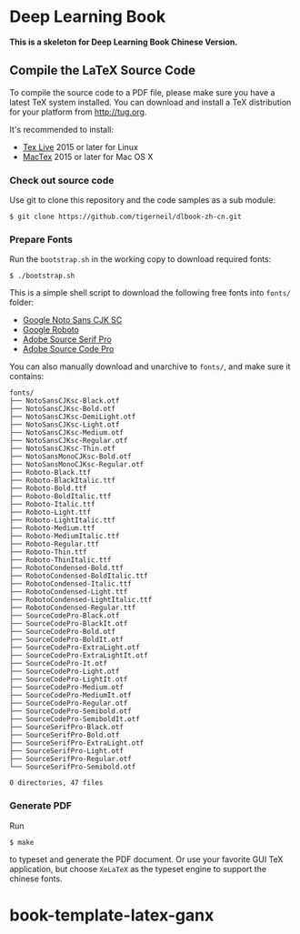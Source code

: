 Deep Learning Book
==================

**This is a skeleton for Deep Learning Book Chinese Version.**

## Compile the LaTeX Source Code

To compile the source code to a PDF file, please make sure you have a latest TeX
system installed. You can download and install a TeX distribution for your
platform from http://tug.org.

It's recommended to install:

- [Tex Live](http://tug.org/texlive/) 2015 or later for Linux
- [MacTex](http://tug.org/mactex/) 2015 or later for Mac OS X

### Check out source code

Use git to clone this repository and the code samples as a sub module:

```shell
$ git clone https://github.com/tigerneil/dlbook-zh-cn.git
```

### Prepare Fonts

Run the `bootstrap.sh` in the working copy to download required fonts:

``` shell
$ ./bootstrap.sh
```

This is a simple shell script to download the following free fonts into `fonts/` folder:

- [Google Noto Sans CJK SC](https://noto-website-2.storage.googleapis.com/pkgs/NotoSansCJKsc-hinted.zip)
- [Google Roboto](https://github.com/google/roboto/releases/download/v2.134/roboto-unhinted.zip)
- [Adobe Source Serif Pro](https://github.com/adobe-fonts/source-serif-pro/archive/1.017R.zip)
- [Adobe Source Code Pro](https://github.com/adobe-fonts/source-code-pro/archive/2.030R-ro/1.050R-it.zip)

You can also manually download and unarchive to `fonts/`, and make sure it contains:

```shell
fonts/
├── NotoSansCJKsc-Black.otf
├── NotoSansCJKsc-Bold.otf
├── NotoSansCJKsc-DemiLight.otf
├── NotoSansCJKsc-Light.otf
├── NotoSansCJKsc-Medium.otf
├── NotoSansCJKsc-Regular.otf
├── NotoSansCJKsc-Thin.otf
├── NotoSansMonoCJKsc-Bold.otf
├── NotoSansMonoCJKsc-Regular.otf
├── Roboto-Black.ttf
├── Roboto-BlackItalic.ttf
├── Roboto-Bold.ttf
├── Roboto-BoldItalic.ttf
├── Roboto-Italic.ttf
├── Roboto-Light.ttf
├── Roboto-LightItalic.ttf
├── Roboto-Medium.ttf
├── Roboto-MediumItalic.ttf
├── Roboto-Regular.ttf
├── Roboto-Thin.ttf
├── Roboto-ThinItalic.ttf
├── RobotoCondensed-Bold.ttf
├── RobotoCondensed-BoldItalic.ttf
├── RobotoCondensed-Italic.ttf
├── RobotoCondensed-Light.ttf
├── RobotoCondensed-LightItalic.ttf
├── RobotoCondensed-Regular.ttf
├── SourceCodePro-Black.otf
├── SourceCodePro-BlackIt.otf
├── SourceCodePro-Bold.otf
├── SourceCodePro-BoldIt.otf
├── SourceCodePro-ExtraLight.otf
├── SourceCodePro-ExtraLightIt.otf
├── SourceCodePro-It.otf
├── SourceCodePro-Light.otf
├── SourceCodePro-LightIt.otf
├── SourceCodePro-Medium.otf
├── SourceCodePro-MediumIt.otf
├── SourceCodePro-Regular.otf
├── SourceCodePro-Semibold.otf
├── SourceCodePro-SemiboldIt.otf
├── SourceSerifPro-Black.otf
├── SourceSerifPro-Bold.otf
├── SourceSerifPro-ExtraLight.otf
├── SourceSerifPro-Light.otf
├── SourceSerifPro-Regular.otf
└── SourceSerifPro-Semibold.otf

0 directories, 47 files
```

### Generate PDF

Run

``` shell
$ make
```

to typeset and generate the PDF document. Or use your favorite GUI TeX
application, but choose `XeLaTeX` as the typeset engine to support the chinese
fonts.
# book-template-latex-ganx
